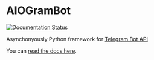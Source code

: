 # AIOGramBot
[![Documentation Status](https://readthedocs.org/projects/aiogram/badge/?version=latest)](http://aiogram.readthedocs.io/en/latest/?badge=latest)

Asynchonyously Python framework for [Telegram Bot API](https://core.telegram.org/bots/api)

You can [read the docs here](http://aiogram.readthedocs.io/en/latest/).